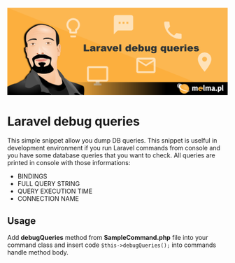 ![Laravel debug queries](img/github_header_laravel_debug_queries.png)

# Laravel debug queries
This simple snippet allow you dump DB queries. This snippet is uselful in development environment if you run Laravel commands from console and you have some database queries that you want to check. All queries are printed in console with those informations:
- BINDINGS
- FULL QUERY STRING
- QUERY EXECUTION TIME
- CONNECTION NAME

## Usage
Add **debugQueries** method from **SampleCommand.php** file into your command class and insert code `$this->debugQueries();` into commands handle method body.
